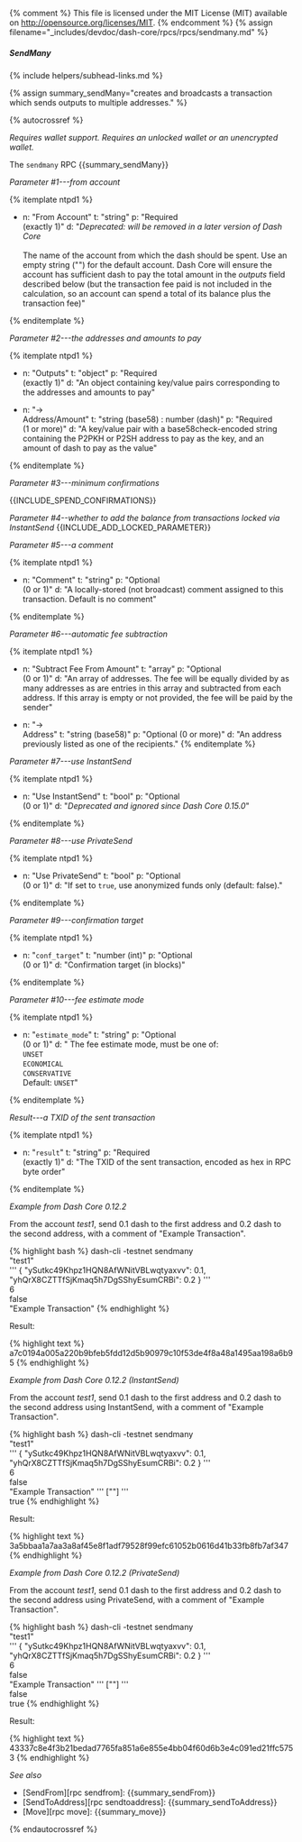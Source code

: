{% comment %}
This file is licensed under the MIT License (MIT) available on
http://opensource.org/licenses/MIT.
{% endcomment %}
{% assign filename="_includes/devdoc/dash-core/rpcs/rpcs/sendmany.md" %}

##### SendMany
{% include helpers/subhead-links.md %}

{% assign summary_sendMany="creates and broadcasts a transaction which sends outputs to multiple addresses." %}

<!-- __ -->

{% autocrossref %}

*Requires wallet support. Requires an unlocked wallet or an
unencrypted wallet.*

The `sendmany` RPC {{summary_sendMany}}

*Parameter #1---from account*

{% itemplate ntpd1 %}
- n: "From Account"
  t: "string"
  p: "Required<br>(exactly 1)"
  d: "*Deprecated: will be removed in a later version of Dash Core*<br><br>The name of the account from which the dash should be spent.  Use an empty string (\"\") for the default account. Dash Core will ensure the account has sufficient dash to pay the total amount in the *outputs* field described below (but the transaction fee paid is not included in the calculation, so an account can spend a total of its balance plus the transaction fee)"

{% enditemplate %}

*Parameter #2---the addresses and amounts to pay*

{% itemplate ntpd1 %}
- n: "Outputs"
  t: "object"
  p: "Required<br>(exactly 1)"
  d: "An object containing key/value pairs corresponding to the addresses and amounts to pay"

- n: "→<br>Address/Amount"
  t: "string (base58) : number (dash)"
  p: "Required<br>(1 or more)"
  d: "A key/value pair with a base58check-encoded string containing the P2PKH or P2SH address to pay as the key, and an amount of dash to pay as the value"

{% enditemplate %}

*Parameter #3---minimum confirmations*

{{INCLUDE_SPEND_CONFIRMATIONS}}

*Parameter #4--whether to add the balance from transactions locked via InstantSend*
{{INCLUDE_ADD_LOCKED_PARAMETER}}

*Parameter #5---a comment*

{% itemplate ntpd1 %}
- n: "Comment"
  t: "string"
  p: "Optional<br>(0 or 1)"
  d: "A locally-stored (not broadcast) comment assigned to this transaction.  Default is no comment"

{% enditemplate %}

*Parameter #6---automatic fee subtraction*

{% itemplate ntpd1 %}
- n: "Subtract Fee From Amount"
  t: "array"
  p: "Optional<br>(0 or 1)"
  d: "An array of addresses.  The fee will be equally divided by as many addresses as are entries in this array and subtracted from each address.  If this array is empty or not provided, the fee will be paid by the sender"

- n: "→<br>Address"
  t: "string (base58)"
  p: "Optional (0 or more)"
  d: "An address previously listed as one of the recipients."
{% enditemplate %}

*Parameter #7---use InstantSend*

{% itemplate ntpd1 %}
- n: "Use InstantSend"
  t: "bool"
  p: "Optional<br>(0 or 1)"
  d: "*Deprecated and ignored since Dash Core 0.15.0*"

{% enditemplate %}

*Parameter #8---use PrivateSend*

{% itemplate ntpd1 %}
- n: "Use PrivateSend"
  t: "bool"
  p: "Optional<br>(0 or 1)"
  d: "If set to `true`, use anonymized funds only (default: false)."

{% enditemplate %}

*Parameter #9---confirmation target*

{% itemplate ntpd1 %}
- n: "`conf_target`"
  t: "number (int)"
  p: "Optional<br>(0 or 1)"
  d: "Confirmation target (in blocks)"

{% enditemplate %}

*Parameter #10---fee estimate mode*

{% itemplate ntpd1 %}
- n: "`estimate_mode`"
  t: "string"
  p: "Optional<br>(0 or 1)"
  d: " The fee estimate mode, must be one of:<br>`UNSET`<br>`ECONOMICAL`<br>`CONSERVATIVE`<br>Default: `UNSET`"

{% enditemplate %}

*Result---a TXID of the sent transaction*

{% itemplate ntpd1 %}
- n: "`result`"
  t: "string"
  p: "Required<br>(exactly 1)"
  d: "The TXID of the sent transaction, encoded as hex in RPC byte order"

{% enditemplate %}

*Example from Dash Core 0.12.2*

From the account *test1*, send 0.1 dash to the first address and 0.2
dash to the second address, with a comment of "Example Transaction".

{% highlight bash %}
dash-cli -testnet sendmany \
  "test1" \
  '''
    {
      "ySutkc49Khpz1HQN8AfWNitVBLwqtyaxvv": 0.1,
      "yhQrX8CZTTfSjKmaq5h7DgSShyEsumCRBi": 0.2
    } ''' \
  6       \
  false   \
  "Example Transaction"
{% endhighlight %}

Result:

{% highlight text %}
a7c0194a005a220b9bfeb5fdd12d5b90979c10f53de4f8a48a1495aa198a6b95
{% endhighlight %}

*Example from Dash Core 0.12.2 (InstantSend)*

From the account *test1*, send 0.1 dash to the first address and 0.2
dash to the second address using InstantSend, with a comment of "Example Transaction".

{% highlight bash %}
dash-cli -testnet sendmany \
  "test1" \
  '''
    {
      "ySutkc49Khpz1HQN8AfWNitVBLwqtyaxvv": 0.1,
      "yhQrX8CZTTfSjKmaq5h7DgSShyEsumCRBi": 0.2
    } ''' \
  6       \
  false   \
  "Example Transaction"
  '''
    [""]
  '''     \
  true
{% endhighlight %}

Result:

{% highlight text %}
3a5bbaa1a7aa3a8af45e8f1adf79528f99efc61052b0616d41b33fb8fb7af347
{% endhighlight %}

*Example from Dash Core 0.12.2 (PrivateSend)*

From the account *test1*, send 0.1 dash to the first address and 0.2
dash to the second address using PrivateSend, with a comment of "Example Transaction".

{% highlight bash %}
dash-cli -testnet sendmany \
  "test1" \
  '''
    {
      "ySutkc49Khpz1HQN8AfWNitVBLwqtyaxvv": 0.1,
      "yhQrX8CZTTfSjKmaq5h7DgSShyEsumCRBi": 0.2
    } ''' \
  6       \
  false   \
  "Example Transaction"
  '''
    [""]
  '''    \
  false  \
  true
{% endhighlight %}

Result:

{% highlight text %}
43337c8e4f3b21bedad7765fa851a6e855e4bb04f60d6b3e4c091ed21ffc5753
{% endhighlight %}

*See also*

* [SendFrom][rpc sendfrom]: {{summary_sendFrom}}
* [SendToAddress][rpc sendtoaddress]: {{summary_sendToAddress}}
* [Move][rpc move]: {{summary_move}}

{% endautocrossref %}
